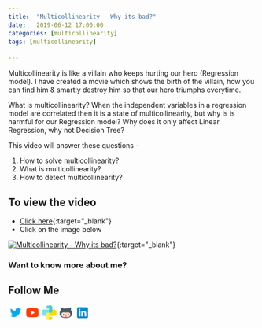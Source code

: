 ```yaml
---
title:  "Multicollinearity - Why its bad?"
date:   2019-06-12 17:00:00
categories: [multicollinearity]
tags: [multicollinearity]

---
```


Multicollinearity is like a villain who keeps hurting our hero (Regression model). I have created a movie which shows the birth of the villain, how you can find him & smartly destroy him so that our hero triumphs everytime.

What is multicollinearity? When the independent variables in a regression model are correlated then it is a state of multicollinearity, but why is is harmful for our Regression model? Why does it only affect Linear Regression, why not Decision Tree?

This video will answer these questions - 
1. How to solve multicollinearity? 
2. What is multicollinearity?
3. How to detect multicollinearity?

## To view the video
* [Click here](https://youtu.be/ATH4urDitI8){:target="_blank"}
* Click on the image below

[![Multicollinearity - Why its bad?](http://img.youtube.com/vi/ATH4urDitI8/0.jpg)](http://www.youtube.com/watch?v=ATH4urDitI8){:target="_blank"}

### Want to know more about me?
## Follow Me
<a href="https://twitter.com/_bhaveshbhatt" target="_blank"><img class="ai-subscribed-social-icon" src="/assets/images/tw.png" width="30"></a>
<a href="https://www.youtube.com/bhaveshbhatt8791/" target="_blank"><img class="ai-subscribed-social-icon" src="/assets/images/ytb.png" width="30"></a>
<a href="https://www.youtube.com/PythonTricks/" target="_blank"><img class="ai-subscribed-social-icon" src="/assets/images/python_logo.png" width="30"></a>
<a href="https://github.com/bhattbhavesh91" target="_blank"><img class="ai-subscribed-social-icon" src="/assets/images/gthb.png" width="30"></a>
<a href="https://www.linkedin.com/in/bhattbhavesh91/" target="_blank"><img class="ai-subscribed-social-icon" src="/assets/images/lnkdn.png" width="30"></a>
